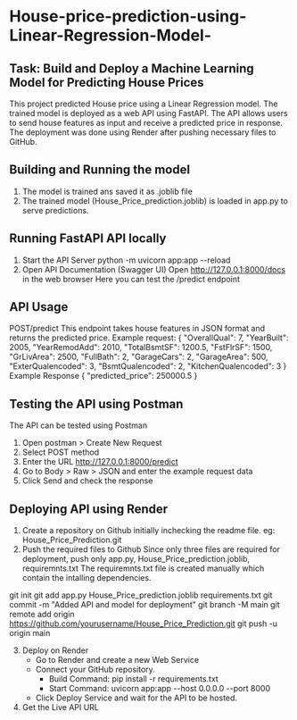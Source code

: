 # House-price-prediction-using-Linear-Regression-Model-
## Task:  Build and Deploy a Machine Learning Model for Predicting House Prices
This project predicted House price using a Linear Regression model. The trained model is deployed as a web API using FastAPI. The API allows users to send house features as input and receive a predicted price in response. The deployment was done using Render after pushing necessary files to GitHub.
## Building and Running the model
1. The model is trained ans saved it as .joblib file
2. The trained model (House_Price_prediction.joblib) is loaded in app.py to serve predictions.

## Running FastAPI API locally
1. Start the API Server
   python -m uvicorn app:app --reload
2. Open API Documentation (Swagger UI)
   Open http://127.0.0.1:8000/docs in the web browser
   Here you can test the /predict endpoint
## API Usage
POST/predict
This endpoint takes house features in JSON format and returns the predicted price.
Example request:
{
    "OverallQual": 7,
    "YearBuilt": 2005,
    "YearRemodAdd": 2010,
    "TotalBsmtSF": 1200.5,
    "FstFlrSF": 1500,
    "GrLivArea": 2500,
    "FullBath": 2,
    "GarageCars": 2,
    "GarageArea": 500,
    "ExterQualencoded": 3,
    "BsmtQualencoded": 2,
    "KitchenQualencoded": 3
}
Example Response
{
    "predicted_price": 250000.5
}

## Testing the API using Postman
The API can be tested using Postman
1. Open postman > Create New Request
2. Select POST method
3. Enter the URL http://127.0.0.1:8000/predict
4. Go to Body > Raw > JSON and enter the example request data
5. Click Send and check the response

## Deploying API using Render
1. Create a repository on Github initially inchecking the readme file. 
   eg: House_Price_Prediction.git
2. Push the required files to Github
   Since only three files are required for deployment, push only app.py, House_Price_prediction.joblib, requiremnts.txt
   The requiremnts.txt file is created manually which contain the intalling dependencies.
   
git init
git add app.py House_Price_prediction.joblib requirements.txt
git commit -m "Added API and model for deployment"
git branch -M main
git remote add origin https://github.com/yourusername/House_Price_Prediction.git
git push -u origin main

3. Deploy on Render
   * Go to Render and create a new Web Service
   * Connect your GitHub repository.
      * Build Command: pip install -r requirements.txt
      * Start Command: uvicorn app:app --host 0.0.0.0 --port 8000
   * Click Deploy Service and wait for the API to be hosted.
4. Get the Live API URL
   
     
   
